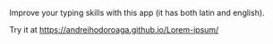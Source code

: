Improve your typing skills with this app (it has both latin and english).

Try it at https://andreihodoroaga.github.io/Lorem-ipsum/
